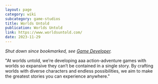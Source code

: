 ```yaml
---
layout: page
category: wiki
subcategory: game-studios
title: Worlds Untold
publication: Worlds Untold
link: https://www.worldsuntold.com/
date: 2023-11-29
---
```


*Shut down since bookmarked, see [Game Developer](https://www.gamedeveloper.com/business/mac-walters-worlds-untold-freeze-funding).*

"At worlds untold, we’re developing aaa action-adventure games with worlds so expansive they can’t be contained in a single story. By crafting worlds with diverse characters and endless possibilities, we aim to make the greatest stories you can experience anywhere."

